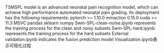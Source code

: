 TSMSPL model is an advanced neonatal pain recognition model, which can achieve high performance automated neonatal pain grading. Its deployment has the following requirements:
pytorch >= 1.10.0
mmaction 0.15.0
cuda >= 11.3
MSVC
pandas
sklearn
numpy
Swin-SPL-clean-noise.ipynb represents the training process for the clean and noisy subsets
Swin-SPL-hard.ipynb represents the training process for the hard subsets
External validation.ipynb indicates the fusion prediction model
Visualization.ipynb表示可视化过程
